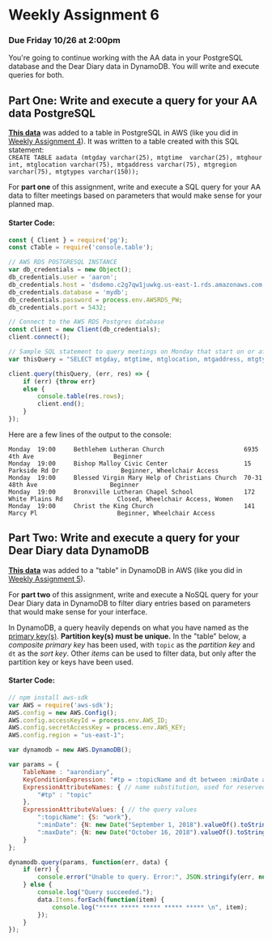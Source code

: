 # Weekly Assignment 6

### Due Friday 10/26 at 2:00pm

You're going to continue working with the AA data in your PostgreSQL database and the Dear Diary data in DynamoDB. You will write and execute queries for both. 

## Part One: Write and execute a query for your AA data PostgreSQL

[**This data**](https://github.com/visualizedata/data-structures/tree/master/assignments/weekly_assignment_06/data) was added to a table in PostgreSQL in AWS (like you did in [Weekly Assignment 4](https://github.com/visualizedata/data-structures/blob/master/assignments/weekly_assignment_04.md)). It was written to a table created with this SQL statement:  
`CREATE TABLE aadata (mtgday varchar(25), mtgtime  varchar(25), mtghour int, mtglocation varchar(75), mtgaddress varchar(75), mtgregion varchar(75), mtgtypes varchar(150));`

For **part one** of this assignment, write and execute a SQL query for your AA data to filter meetings based on parameters that would make sense for your planned map. 

#### Starter Code: 

```javascript
const { Client } = require('pg');
const cTable = require('console.table');

// AWS RDS POSTGRESQL INSTANCE
var db_credentials = new Object();
db_credentials.user = 'aaron';
db_credentials.host = 'dsdemo.c2g7qw1juwkg.us-east-1.rds.amazonaws.com';
db_credentials.database = 'mydb';
db_credentials.password = process.env.AWSRDS_PW;
db_credentials.port = 5432;

// Connect to the AWS RDS Postgres database
const client = new Client(db_credentials);
client.connect();

// Sample SQL statement to query meetings on Monday that start on or after 7:00pm: 
var thisQuery = "SELECT mtgday, mtgtime, mtglocation, mtgaddress, mtgtypes FROM aadata WHERE mtgday = 'Monday' and mtghour >= 7;";

client.query(thisQuery, (err, res) => {
    if (err) {throw err}
    else {
        console.table(res.rows);
        client.end();
    }
});
```

Here are a few lines of the output to the console: 

```
Monday  19:00     Bethlehem Lutheran Church                      6935 4th Ave                      Beginner                                                 
Monday  19:00     Bishop Malloy Civic Center                     15 Parkside Rd Dr                 Beginner, Wheelchair Access                              
Monday  19:00     Blessed Virgin Mary Help of Christians Church  70-31 48th Ave                    Beginner                                                 
Monday  19:00     Bronxville Lutheran Chapel School              172 White Plains Rd               Closed, Wheelchair Access, Women                         
Monday  19:00     Christ the King Church                         141 Marcy Pl                      Beginner, Wheelchair Access                    
```

## Part Two: Write and execute a query for your Dear Diary data DynamoDB

**[This data](https://github.com/visualizedata/data-structures/blob/master/assignments/weekly_assignment_06/addToDynamo.js)** was added to a "table" in DynamoDB in AWS (like you did in [Weekly Assignment 5](https://github.com/visualizedata/data-structures/blob/master/assignments/weekly_assignment_05.md)). 

For **part two** of this assignment, write and execute a NoSQL query for your Dear Diary data in DynamoDB to filter diary entries based on parameters that would make sense for your interface. 

In DynamoDB, a query heavily depends on what you have named as the [primary key(s)](https://docs.aws.amazon.com/amazondynamodb/latest/developerguide/HowItWorks.CoreComponents.html#HowItWorks.CoreComponents.PrimaryKey). **Partition key(s) must be unique.** In the "table" below, a *composite primary key* has been used, with `topic` as the *partition key* and `dt` as the *sort key*. Other *items* can be used to filter data, but only after the partition key or keys have been used. 

#### Starter Code: 

```javascript
// npm install aws-sdk
var AWS = require('aws-sdk');
AWS.config = new AWS.Config();
AWS.config.accessKeyId = process.env.AWS_ID;
AWS.config.secretAccessKey = process.env.AWS_KEY;
AWS.config.region = "us-east-1";

var dynamodb = new AWS.DynamoDB();

var params = {
    TableName : "aarondiary",
    KeyConditionExpression: "#tp = :topicName and dt between :minDate and :maxDate", // the query expression
    ExpressionAttributeNames: { // name substitution, used for reserved words in DynamoDB
        "#tp" : "topic"
    },
    ExpressionAttributeValues: { // the query values
        ":topicName": {S: "work"},
        ":minDate": {N: new Date("September 1, 2018").valueOf().toString()},
        ":maxDate": {N: new Date("October 16, 2018").valueOf().toString()}
    }
};

dynamodb.query(params, function(err, data) {
    if (err) {
        console.error("Unable to query. Error:", JSON.stringify(err, null, 2));
    } else {
        console.log("Query succeeded.");
        data.Items.forEach(function(item) {
            console.log("***** ***** ***** ***** ***** \n", item);
        });
    }
});
```

